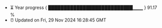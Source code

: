 - ⏳ Year progress { ███████████████████████████▁▁▁ } 91.17 %
- ⏰ Updated on Fri, 29 Nov 2024 16:28:45 GMT

